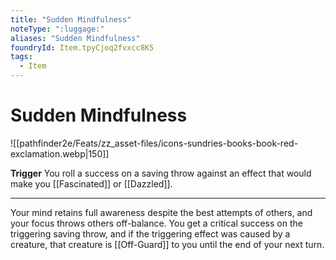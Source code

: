 ```yaml
---
title: "Sudden Mindfulness"
noteType: ":luggage:"
aliases: "Sudden Mindfulness"
foundryId: Item.tpyCjoq2fvxcc8K5
tags:
  - Item
---
```


# Sudden Mindfulness
![[pathfinder2e/Feats/zz_asset-files/icons-sundries-books-book-red-exclamation.webp|150]]

**Trigger** You roll a success on a saving throw against an effect that would make you [[Fascinated]] or [[Dazzled]].

* * *

Your mind retains full awareness despite the best attempts of others, and your focus throws others off-balance. You get a critical success on the triggering saving throw, and if the triggering effect was caused by a creature, that creature is [[Off-Guard]] to you until the end of your next turn.
